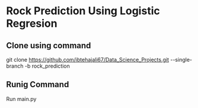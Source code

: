 # Rock Prediction Using Logistic Regresion

## Clone using command
git clone https://github.com/ibtehajali67/Data_Science_Projects.git --single-branch -b rock_prediction

## Runig Command
Run main.py 
